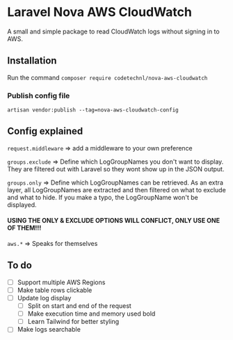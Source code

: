 # Laravel Nova AWS CloudWatch

A small and simple package to read CloudWatch logs without signing in to AWS.

## Installation

Run the command `composer require codetechnl/nova-aws-cloudwatch`

### Publish config file

`artisan vendor:publish --tag=nova-aws-cloudwatch-config`

## Config explained

`request.middleware` => add a middleware to your own preference

`groups.exclude` => Define which LogGroupNames you don't want to display. They are filtered out with Laravel so they
wont show up in the JSON output.

`groups.only` => Define which LogGroupNames can be retrieved. As an extra layer, all LogGroupNames are extracted and
then filtered on what to exclude and what to hide. If you make a typo, the LogGroupName won't be displayed.

#### USING THE ONLY & EXCLUDE OPTIONS WILL CONFLICT, ONLY USE ONE OF THEM!!! #

`aws.*` => Speaks for themselves

## To do
- [ ] Support multiple AWS Regions
- [ ] Make table rows clickable
- [ ] Update log display
  - [ ] Split on start and end of the request
  - [ ] Make execution time and memory used bold
  - [ ] Learn Tailwind for better styling
- [ ] Make logs searchable
